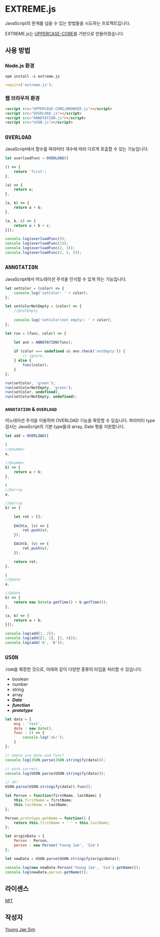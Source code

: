 # EXTREME.js
JavaScript의 한계를 넘을 수 있는 방법들을 시도하는 프로젝트입니다.

EXTREME.js는 [UPPERCASE-CORE](https://github.com/Hanul/UPPERCASE/blob/master/DOC/GUIDE/UPPERCASE-CORE.md)를 기반으로 만들어졌습니다.

## 사용 방법
### Node.js 환경
```
npm install -s extreme.js
```
```javascript
require('extreme.js');
```

### 웹 브라우저 환경
```html
<script src="UPPERCASE-CORE/BROWSER.js"></script>
<script src="OVERLOAD.js"></script>
<script src="ANNOTATION.js"></script>
<script src="USON.js"></script>
```

## `OVERLOAD`
JavaScript에서 함수를 파라미터 개수에 따라 다르게 호출할 수 있는 기능입니다.
```javascript
let overloadFunc = OVERLOAD([

() => {
	return 'first';
},

(a) => {
	return a;
},

(a, b) => {
	return a + b;
},

(a, b, c) => {
	return a + b + c;
}]);

console.log(overloadFunc());
console.log(overloadFunc(1));
console.log(overloadFunc(2, 3));
console.log(overloadFunc(3, 4, 5));
```

## `ANNOTATION`
JavaScript에서 어노테이션 주석을 인식할 수 있게 하는 기능입니다.

```javascript
let setColor = (color) => {
    console.log('setColor: ' + color);
};

let setColorNotEmpty = (color) => {
    //@notEmpty
	
    console.log('setColor(not empty): ' + color);
};

let run = (func, color) => {

    let ann = ANNOTATION(func);
	
    if (color === undefined && ann.check('notEmpty')) {
        // ignore.
    } else {
        func(color);
    }
};

run(setColor, 'green');
run(setColorNotEmpty, 'green');
run(setColor, undefined);
run(setColorNotEmpty, undefined);
```

### `ANNOTATION` & `OVERLOAD`
어노테이션 주석을 이용하여 OVERLOAD 기능을 확장할 수 있습니다.
파라미터 type 검사는 JavaScript의 기본 type들과 array, Date 형을 지원합니다.

```javascript
let add = OVERLOAD([

(
//@number
a,

//@number
b) => {
	return a + b;
},

(
//@array
a,

//@array
b) => {

	let ret = [];
	
	EACH(a, (v) => {
		ret.push(v);
	});

	EACH(b, (v) => {
		ret.push(v);
	});

	return ret;
},

(
//@date
a,

//@date
b) => {
	return new Date(a.getTime() + b.getTime());
},

(a, b) => {
	return a + b;
}]);

console.log(add(1, 2));
console.log(add([1, 2], [3, 4]));
console.log(add('A', 'B'));
```

## `USON`
`JSON`을 확장한 것으로, 아래와 같이 다양한 종류의 타입을 처리할 수 있습니다.

* boolean
* number
* string
* array
* ***Date***
* ***function***
* ***prototype***

```javascript
let data = {
    msg : 'test',
    date : new Date(),
    func : () => {
        console.log('ok!');
    }
};

// where are date and func?
console.log(JSON.parse(JSON.stringify(data)));

// work correct.
console.log(USON.parse(USON.stringify(data)));

// ok!
USON.parse(USON.stringify(data)).func();

let Person = function(firstName, lastName) {
	this.firstName = firstName;
	this.lastName = lastName;
};

Person.prototype.getName = function() {
	return this.firstName + ' ' + this.lastName;
};

let originData = {
	Person : Person,
	person : new Person('Young Jae', 'Sim')
};

let newData = USON.parse(USON.stringify(originData));

console.log(new newData.Person('Young Jae', 'Sim').getName());
console.log(newData.person.getName());
```

## 라이센스
[MIT](LICENSE)

## 작성자
[Young Jae Sim](https://github.com/Hanul)
